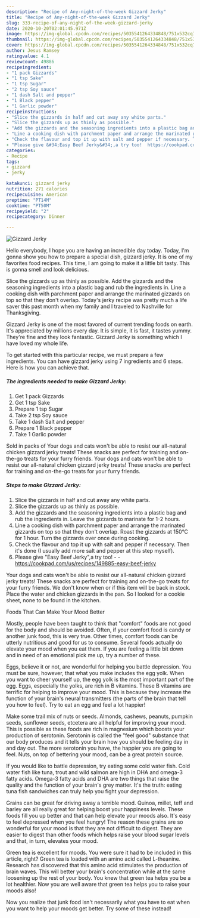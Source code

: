 ```yaml
---
description: "Recipe of Any-night-of-the-week Gizzard Jerky"
title: "Recipe of Any-night-of-the-week Gizzard Jerky"
slug: 333-recipe-of-any-night-of-the-week-gizzard-jerky
date: 2020-10-20T02:01:45.971Z
image: https://img-global.cpcdn.com/recipes/5035541264334848/751x532cq70/gizzard-jerky-recipe-main-photo.jpg
thumbnail: https://img-global.cpcdn.com/recipes/5035541264334848/751x532cq70/gizzard-jerky-recipe-main-photo.jpg
cover: https://img-global.cpcdn.com/recipes/5035541264334848/751x532cq70/gizzard-jerky-recipe-main-photo.jpg
author: Jesus Ramsey
ratingvalue: 4.1
reviewcount: 49886
recipeingredient:
- "1 pack Gizzards"
- "1 tsp Sake"
- "1 tsp Sugar"
- "2 tsp Soy sauce"
- "1 dash Salt and pepper"
- "1 Black pepper"
- "1 Garlic powder"
recipeinstructions:
- "Slice the gizzards in half and cut away any white parts."
- "Slice the gizzards up as thinly as possible."
- "Add the gizzards and the seasoning ingredients into a plastic bag and rub the ingredients in. Leave the gizzards to marinate for 1-2 hours."
- "Line a cooking dish with parchment paper and arrange the marinated gizzards on top so that they don&#39;t overlap. Roast the gizzards at 150°C for 1 hour. Turn the gizzards over once during cooking."
- "Check the flavour and top it up with salt and pepper if necessary. Then it&#39;s done (I usually add more salt and pepper at this step myself)."
- "Please give &#34;Easy Beef Jerky&#34;,a try too!  https://cookpad.com/us/recipes/149885-easy-beef-jerky"
categories:
- Recipe
tags:
- gizzard
- jerky

katakunci: gizzard jerky 
nutrition: 271 calories
recipecuisine: American
preptime: "PT14M"
cooktime: "PT50M"
recipeyield: "2"
recipecategory: Dinner

---
```



![Gizzard Jerky](https://img-global.cpcdn.com/recipes/5035541264334848/751x532cq70/gizzard-jerky-recipe-main-photo.jpg)

Hello everybody, I hope you are having an incredible day today. Today, I'm gonna show you how to prepare a special dish, gizzard jerky. It is one of my favorites food recipes. This time, I am going to make it a little bit tasty. This is gonna smell and look delicious.

Slice the gizzards up as thinly as possible. Add the gizzards and the seasoning ingredients into a plastic bag and rub the ingredients in. Line a cooking dish with parchment paper and arrange the marinated gizzards on top so that they don&#39;t overlap. Today&#39;s jerky recipe was pretty much a life saver this past month when my family and I traveled to Nashville for Thanksgiving.

Gizzard Jerky is one of the most favored of current trending foods on earth. It's appreciated by millions every day. It is simple, it is fast, it tastes yummy. They're fine and they look fantastic. Gizzard Jerky is something which I have loved my whole life.


To get started with this particular recipe, we must prepare a few ingredients. You can have gizzard jerky using 7 ingredients and 6 steps. Here is how you can achieve that.

<!--inarticleads1-->

##### The ingredients needed to make Gizzard Jerky:

1. Get 1 pack Gizzards
1. Get 1 tsp Sake
1. Prepare 1 tsp Sugar
1. Take 2 tsp Soy sauce
1. Take 1 dash Salt and pepper
1. Prepare 1 Black pepper
1. Take 1 Garlic powder


Sold in packs of Your dogs and cats won&#39;t be able to resist our all-natural chicken gizzard jerky treats! These snacks are perfect for training and on-the-go treats for your furry friends. Your dogs and cats won&#39;t be able to resist our all-natural chicken gizzard jerky treats! These snacks are perfect for training and on-the-go treats for your furry friends. 

<!--inarticleads2-->

##### Steps to make Gizzard Jerky:

1. Slice the gizzards in half and cut away any white parts.
1. Slice the gizzards up as thinly as possible.
1. Add the gizzards and the seasoning ingredients into a plastic bag and rub the ingredients in. Leave the gizzards to marinate for 1-2 hours.
1. Line a cooking dish with parchment paper and arrange the marinated gizzards on top so that they don&#39;t overlap. Roast the gizzards at 150°C for 1 hour. Turn the gizzards over once during cooking.
1. Check the flavour and top it up with salt and pepper if necessary. Then it&#39;s done (I usually add more salt and pepper at this step myself).
1. Please give &#34;Easy Beef Jerky&#34;,a try too! -  - https://cookpad.com/us/recipes/149885-easy-beef-jerky


Your dogs and cats won&#39;t be able to resist our all-natural chicken gizzard jerky treats! These snacks are perfect for training and on-the-go treats for your furry friends. We don&#39;t know when or if this item will be back in stock. Place the water and chicken gizzards in the pan. So I looked for a cookie sheet, none to be found in the kitchen. 

Foods That Can Make Your Mood Better


Mostly, people have been taught to think that "comfort" foods are not good for the body and should be avoided. Often, if your comfort food is candy or another junk food, this is very true. Other times, comfort foods can be utterly nutritious and good for us to consume. Several foods actually do elevate your mood when you eat them. If you are feeling a little bit down and in need of an emotional pick me up, try a number of these.

Eggs, believe it or not, are wonderful for helping you battle depression. You must be sure, however, that what you make includes the egg yolk. When you want to cheer yourself up, the egg yolk is the most important part of the egg. Eggs, especially the yolks, are rich in B vitamins. These B vitamins are terrific for helping to improve your mood. This is because they increase the function of your brain's neural transmitters (the parts of the brain that tell you how to feel). Try to eat an egg and feel a lot happier!

Make some trail mix of nuts or seeds. Almonds, cashews, peanuts, pumpkin seeds, sunflower seeds, etcetera are all helpful for improving your mood. This is possible as these foods are rich in magnesium which boosts your production of serotonin. Serotonin is called the "feel good" substance that our body produces and it tells your brain how you should be feeling day in and day out. The more serotonin you have, the happier you are going to feel. Nuts, on top of bettering your mood, can be a great protein source.

If you would like to battle depression, try eating some cold water fish. Cold water fish like tuna, trout and wild salmon are high in DHA and omega-3 fatty acids. Omega-3 fatty acids and DHA are two things that raise the quality and the function of your brain's grey matter. It's the truth: eating tuna fish sandwiches can truly help you fight your depression. 

Grains can be great for driving away a terrible mood. Quinoa, millet, teff and barley are all really great for helping boost your happiness levels. These foods fill you up better and that can help elevate your moods also. It's easy to feel depressed when you feel hungry! The reason these grains are so wonderful for your mood is that they are not difficult to digest. They are easier to digest than other foods which helps raise your blood sugar levels and that, in turn, elevates your mood.

Green tea is excellent for moods. You were sure it had to be included in this article, right? Green tea is loaded with an amino acid called L-theanine. Research has discovered that this amino acid stimulates the production of brain waves. This will better your brain's concentration while at the same loosening up the rest of your body. You knew that green tea helps you be a lot healthier. Now you are well aware that green tea helps you to raise your moods also!

Now you realize that junk food isn't necessarily what you have to eat when you want to help your moods get better. Try some of these instead!

